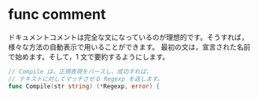 # func comment
ドキュメントコメントは完全な文になっているのが理想的です。そうすれば，様々な方法の自動表示で用いることができます。 最初の文は，宣言された名前で始めます。そして，1 文で要約するようにします。

```go
// Compile は，正規表現をパースし，成功すれば，
// テキストに対してマッチさせる Regexp を返します。
func Compile(str string) (*Regexp, error) {
  ```